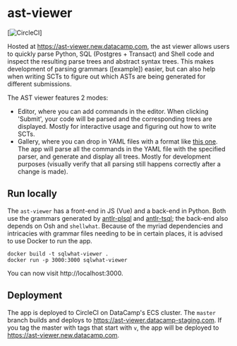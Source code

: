 # ast-viewer

[![CircleCI](https://circleci.com/gh/datacamp/ast-viewer.svg?style=svg&circle-token=79a78a39ce7228326c9fa458833aee242eb0322a)]

Hosted at https://ast-viewer.new.datacamp.com, the ast viewer allows users to quickly parse Python, SQL (Postgres + Transact) and Shell code and inspect the resulting parse trees and abstract syntax trees. This makes development of parsing grammars ([example]) easier, but can also help when writing SCTs to figure out which ASTs are being generated for different submissions.

The AST viewer features 2 modes:

- Editor, where you can add commands in the editor. When clicking 'Submit', your code will be parsed and the corresponding trees are displayed. Mostly for interactive usage and figuring out how to write SCTs.
- Gallery, where you can drop in YAML files with a format like [this one](https://github.com/datacamp/antlr-plsql/blob/master/tests/v0.2.yml). The app will parse all the commands in the YAML file with the specified parser, and generate and display all trees. Mostly for development purposes (visually verify that all parsing still happens correctly after a change is made).

## Run locally

The `ast-viewer` has a front-end in JS (Vue) and a back-end in Python. Both use the grammars generated by [antlr-plsql](https://github.com/datacamp/antlr-plsql) and [antlr-tsql](https://github.com/datacamp/antlr-tsql); the back-end also depends on Osh and `shellwhat`. Because of the myriad dependencies and intricacies with grammar files needing to be in certain places, it is advised to use Docker to run the app.

```
docker build -t sqlwhat-viewer .
docker run -p 3000:3000 sqlwhat-viewer
```

You can now visit http://localhost:3000.

## Deployment

The app is deployed to CircleCI on DataCamp's ECS cluster. The `master` branch builds and deploys to https://ast-viewer.datacamp-staging.com. If you tag the master with tags that start with `v`, the app will be deployed to https://ast-viewer.new.datacamp.com.
